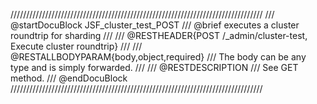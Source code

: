 ////////////////////////////////////////////////////////////////////////////////
/// @startDocuBlock JSF_cluster_test_POST
/// @brief executes a cluster roundtrip for sharding
///
/// @RESTHEADER{POST /_admin/cluster-test, Execute cluster roundtrip}
///
/// @RESTALLBODYPARAM{body,object,required}
/// The body can be any type and is simply forwarded.
///
/// @RESTDESCRIPTION
/// See GET method.
/// @endDocuBlock
////////////////////////////////////////////////////////////////////////////////
